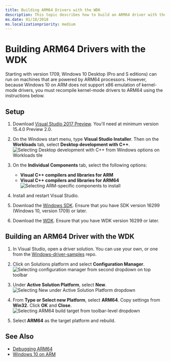 ```yaml
---
title: Building ARM64 Drivers with the WDK
description: This topic describes how to build an ARM64 driver with the Windows Driver Kit (WDK).
ms.date: 01/18/2018
ms.localizationpriority: medium
---
```


# Building ARM64 Drivers with the WDK

Starting with version 1709, Windows 10 Desktop (Pro and S editions) can run on machines that are powered by ARM64 processors.  However, because Windows 10 on ARM does not support x86 emulation of kernel-mode drivers, you must recompile kernel-mode drivers to ARM64 using the instructions below.

## Setup

1. Download [Visual Studio 2017 Preview](https://www.visualstudio.com/vs/preview/).  You'll need at minimum version 15.4.0 Preview 2.0.
2. On the Windows start menu, type **Visual Studio Installer**.  Then on the **Workloads** tab, select **Desktop development with C++**.  
![Selecting Desktop development with C++ from Windows options on Workloads tile](images/VS-workloads.png)

2. On the **Individual Components** tab, select the following options:
    *  **Visual C++ compilers and libraries for ARM**
    *  **Visual C++ compilers and libraries for ARM64**  
![Selecting ARM-specific components to install](images/VS-individual-components.png)

3.	Install and restart Visual Studio.
4.  Download the [Windows SDK](https://developer.microsoft.com/windows/downloads/windows-10-sdk).  Ensure that you have SDK version 16299 (Windows 10, version 1709) or later.
5.	Download the [WDK](../download-the-wdk.md).  Ensure that you have WDK version 16299 or later.

## Building an ARM64 Driver with the WDK

1.	In Visual Studio, open a driver solution.  You can use your own, or one from the [Windows-driver-samples](https://github.com/Microsoft/Windows-driver-samples) repo.
2.	Click on Solutions platform and select **Configuration Manager**.  
![Selecting configuration manager from second dropdown on top toolbar](images/VS-config-mgr.png)
  
3.	Under **Active Solution Platform**, select **New**.  
![Selecting New under Active Solution Platform dropdown](images/VS-active-solution-platform.png)

4.	From **Type or Select new Platform**, select **ARM64**.  Copy settings from **Win32**.  Click **OK** and **Close**.  
![Selecting ARM64 build target from toolbar-level dropdown](images/VS-build-ARM64.png)

5.	Select **ARM64** as the target platform and rebuild.

## See Also

* [Debugging ARM64](../debugger/debugging-arm64.md)
* [Windows 10 on ARM](https://docs.microsoft.com/windows/uwp/porting/apps-on-arm)
